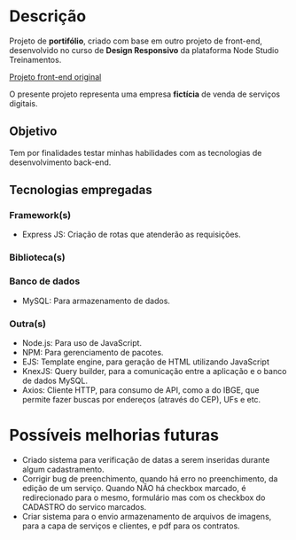 # Descrição
Projeto de __portifólio__, criado com base em outro projeto de front-end,
desenvolvido no curso de __Design Responsivo__ da plataforma Node Studio
Treinamentos.

[Projeto front-end original](https://github.com/HugoBrandao-Dev/design-responsivo-node-studios.git)

O presente projeto representa uma empresa __fictícia__ de venda de serviços digitais.

## Objetivo
Tem por finalidades testar minhas habilidades com  as tecnologias de
desenvolvimento back-end.

## Tecnologias empregadas
### Framework(s)
* Express JS: Criação de rotas que atenderão as requisições.

### Biblioteca(s)


### Banco de dados
* MySQL: Para armazenamento de dados.

### Outra(s)
* Node.js: Para uso de JavaScript.
* NPM: Para gerenciamento de pacotes.
* EJS: Template engine, para geração de HTML utilizando JavaScript
* KnexJS: Query builder, para a comunicação entre a aplicação e o banco de dados MySQL.
* Axios: Cliente HTTP, para consumo de API, como a do IBGE, que permite fazer buscas por endereços (através do CEP), UFs e etc.

# Possíveis melhorias futuras
* Criado sistema para verificação de datas a serem inseridas durante algum cadastramento.
* Corrigir bug de preenchimento, quando há erro no preenchimento, da edição de um serviço. Quando NÃO há checkbox marcado, é redirecionado para o mesmo, formulário mas com os checkbox do CADASTRO do servico marcados.
* Criar sistema para o envio  armazenamento de arquivos de imagens, para a capa de serviços e clientes, e pdf para os contratos.